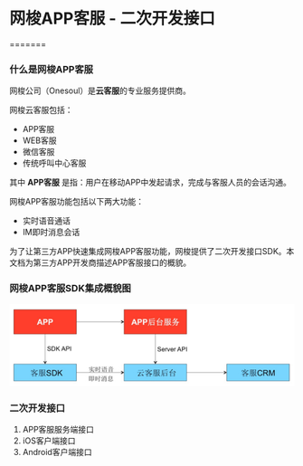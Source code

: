 # 网梭APP客服 - 二次开发接口
=======
### 什么是网梭APP客服
网梭公司（Onesoul）是**云客服**的专业服务提供商。

网梭云客服包括：

* APP客服
* WEB客服
* 微信客服
* 传统呼叫中心客服

其中 **APP客服** 是指：用户在移动APP中发起请求，完成与客服人员的会话沟通。

网梭APP客服功能包括以下两大功能：

* 实时语音通话
* IM即时消息会话

为了让第三方APP快速集成网梭APP客服功能，网梭提供了二次开发接口SDK。本文档为第三方APP开发商描述APP客服接口的概貌。


### 网梭APP客服SDK集成概貌图
![](images/appkf-architecture.jpg)   

### 二次开发接口
1. APP客服服务端接口
2. iOS客户端接口
3. Android客户端接口





